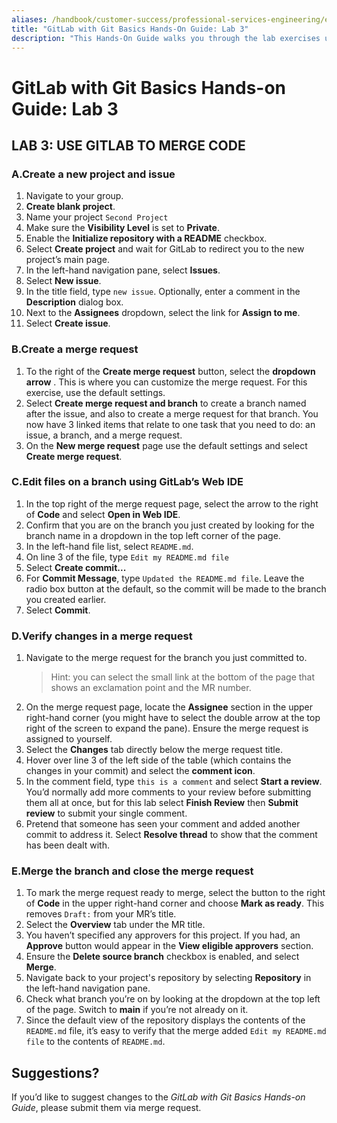 ```yaml
---
aliases: /handbook/customer-success/professional-services-engineering/education-services/gitbasicshandsonlab3.html
title: "GitLab with Git Basics Hands-On Guide: Lab 3"
description: "This Hands-On Guide walks you through the lab exercises used in the GitLab with Git Basics course."
---
```


# GitLab with Git Basics Hands-on Guide: Lab 3


## LAB 3: USE GITLAB TO MERGE CODE

### A.Create a new project and issue

1. Navigate to your group.
1. **Create blank project**.
1. Name your project `Second Project`
1. Make sure the **Visibility Level** is set to **Private**.
1. Enable the **Initialize repository with a README** checkbox.
1. Select **Create project** and wait for GitLab to redirect you to the new project’s main page.
1. In the left-hand navigation pane, select **Issues**.
1. Select **New issue**.
1. In the title field, type `new issue`. Optionally, enter a comment in the **Description** dialog box.
1. Next to the **Assignees** dropdown, select the link for **Assign to me**.
1. Select **Create issue**.

### B.Create a merge request

1. To the right of the **Create merge request** button, select the **dropdown arrow** . This is where you can customize the merge request. For this exercise, use the default settings.
1. Select **Create merge request and branch** to create a branch named after the issue, and also to create a merge request for that branch. You now have 3 linked items that relate to one task that you need to do: an issue, a branch, and a merge request.
1. On the **New merge request** page use the default settings and select **Create merge request**.

### C.Edit files on a branch using GitLab’s Web IDE

1. In the top right of the merge request page, select the arrow to the right of **Code** and select **Open in Web IDE**.
1. Confirm that you are on the branch you just created by looking for the branch name in a dropdown in the top left corner of the page.
1. In the left-hand file list, select `README.md`.
1. On line 3 of the file, type `Edit my README.md file`
1. Select **Create commit...**
1. For **Commit Message**, type `Updated the README.md file`. Leave the radio box button at the default, so the commit will be made to the branch you created earlier.
1. Select **Commit**.


### D.Verify changes in a merge request

1. Navigate to the merge request for the branch you just committed to.
   > Hint: you can select the small link at the bottom of the page that shows an exclamation point and the MR number.
1. On the merge request page, locate the **Assignee** section in the upper right-hand corner (you might have to select the double arrow at the top right of the screen to expand the pane). Ensure the merge request is assigned to yourself.
1. Select the **Changes** tab directly below the merge request title.
1. Hover over line 3 of the left side of the table (which contains the changes in your commit) and select the **comment icon**.
1. In the comment field, type `this is a comment` and select **Start a review**. You’d normally add more comments to your review before submitting them all at once, but for this lab select **Finish Review** then **Submit review** to submit your single comment.
1. Pretend that someone has seen your comment and added another commit to address it. Select **Resolve thread** to show that the comment has been dealt with.

### E.Merge the branch and close the merge request

1. To mark the merge request ready to merge, select the button to the right of **Code** in the upper right-hand corner and choose **Mark as ready**. This removes `Draft:` from your MR’s title.
1. Select the **Overview** tab under the MR title.
1. You haven’t specified any approvers for this project. If you had, an **Approve** button would appear in the **View eligible approvers** section.
1. Ensure the **Delete source branch** checkbox is enabled, and select **Merge**.
1. Navigate back to your project's repository by selecting **Repository** in the left-hand navigation pane.
1. Check what branch you’re on by looking at the dropdown at the top left of the page. Switch to **main** if you’re not already on it.
1. Since the default view of the repository displays the contents of the `README.md` file, it’s easy to verify that the merge added `Edit my README.md file` to the contents of `README.md`.

## Suggestions?

If you’d like to suggest changes to the *GitLab with Git Basics Hands-on Guide*, please submit them via merge request.
